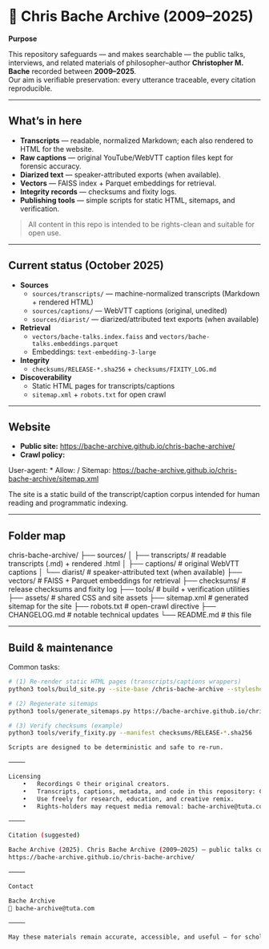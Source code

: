 # 🧠 Chris Bache Archive (2009–2025)

**Purpose**

This repository safeguards — and makes searchable — the public talks, interviews, and related materials of philosopher–author **Christopher M. Bache** recorded between **2009–2025**.  
Our aim is verifiable preservation: every utterance traceable, every citation reproducible.

---

## What’s in here

- **Transcripts** — readable, normalized Markdown; each also rendered to HTML for the website.
- **Raw captions** — original YouTube/WebVTT caption files kept for forensic accuracy.
- **Diarized text** — speaker-attributed exports (when available).
- **Vectors** — FAISS index + Parquet embeddings for retrieval.
- **Integrity records** — checksums and fixity logs.
- **Publishing tools** — simple scripts for static HTML, sitemaps, and verification.

> All content in this repo is intended to be rights-clean and suitable for open use.

---

## Current status (October 2025)

- **Sources**
  - `sources/transcripts/` — machine-normalized transcripts (Markdown + rendered HTML)
  - `sources/captions/` — WebVTT captions (original, unedited)
  - `sources/diarist/` — diarized/attributed text exports (when available)
- **Retrieval**
  - `vectors/bache-talks.index.faiss` and `vectors/bache-talks.embeddings.parquet`
  - Embeddings: `text-embedding-3-large`
- **Integrity**
  - `checksums/RELEASE-*.sha256` + `checksums/FIXITY_LOG.md`
- **Discoverability**
  - Static HTML pages for transcripts/captions
  - `sitemap.xml` + `robots.txt` for open crawl

---

## Website

- **Public site:** https://bache-archive.github.io/chris-bache-archive/
- **Crawl policy:**

User-agent: *
Allow: /
Sitemap: https://bache-archive.github.io/chris-bache-archive/sitemap.xml

The site is a static build of the transcript/caption corpus intended for human reading and programmatic indexing.

---

## Folder map

chris-bache-archive/
├── sources/
│   ├── transcripts/      # readable transcripts (.md) + rendered .html
│   ├── captions/         # original WebVTT captions
│   └── diarist/          # speaker-attributed text (when available)
├── vectors/              # FAISS + Parquet embeddings for retrieval
├── checksums/            # release checksums and fixity log
├── tools/                # build + verification utilities
├── assets/               # shared CSS and site assets
├── sitemap.xml           # generated sitemap for the site
├── robots.txt            # open-crawl directive
├── CHANGELOG.md          # notable technical updates
└── README.md             # this file

---

## Build & maintenance

Common tasks:

```bash
# (1) Re-render static HTML pages (transcripts/captions wrappers)
python3 tools/build_site.py --site-base /chris-bache-archive --stylesheet assets/style.css

# (2) Regenerate sitemaps
python3 tools/generate_sitemaps.py https://bache-archive.github.io/chris-bache-archive

# (3) Verify checksums (example)
python3 tools/verify_fixity.py --manifest checksums/RELEASE-*.sha256

Scripts are designed to be deterministic and safe to re-run.

⸻

Licensing
	•	Recordings © their original creators.
	•	Transcripts, captions, metadata, and code in this repository: CC0 1.0 Universal (public domain).
	•	Use freely for research, education, and creative remix.
	•	Rights-holders may request media removal: bache-archive@tuta.com.

⸻

Citation (suggested)

Bache Archive (2025). Chris Bache Archive (2009–2025) — public talks corpus, transcripts, captions, and retrieval indices.
https://bache-archive.github.io/chris-bache-archive/

⸻

Contact

Bache Archive
📧 bache-archive@tuta.com

⸻

May these materials remain accurate, accessible, and useful — for scholars, seekers, and systems alike.

